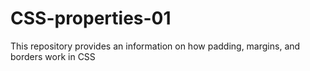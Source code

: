 # CSS-properties-01
This repository provides an information on how padding, margins, and borders work in CSS
